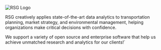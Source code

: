 ![RSG Logo](https://rsginc.com/wp-content/uploads/2022/10/01-Tag_RSG_Logo-Tag.png)

RSG creatively applies state-of-the-art data analytics to transportation planning, market strategy, and environmental management, helping organizations make critical decisions with confidence.

We support a variety of open source and enterprise software that help us achieve unmatched research and analytics for our clients!`